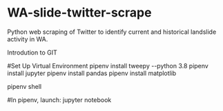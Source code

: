# WA-slide-twitter-scrape
Python web scraping of Twitter to identify current and historical landslide activity in WA.

Introdution to GIT

#Set Up Virtual Environment
pipenv install tweepy --python 3.8
pipenv install jupyter
pipenv install pandas
pipenv install matplotlib

pipenv shell

#In pipenv, launch:
jupyter notebook
